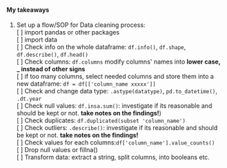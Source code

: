 
#### My takeaways

1. Set up a flow/SOP for Data cleaning process:   
     [ ] import pandas or other packages  
     [ ] import data  
     [ ] Check info on the whole dataframe: `df.info()`, `df.shape`, `df.describe()`, `df.head()`  
     [ ] Check columns: `df.columns` modify columns' names into **lower case, _ instead of other signs**  
     [ ] if too many columns, select needed columns and store them into a new dataframe: `df = df[['column_name xxxxx']]`  
     [ ] Check and change data type: `.astype(datatype)`, `pd.to_datetime()`, `.dt.year`  
     [ ] Check null values: `df.insa.sum()`: investigate if its reasonable and should be kept or not. **take notes on the findings!**)   
     [ ] Check duplicates: `df.duplicated(subset 'column_name')`   
     [ ] Check outliers: `.describe()`: investigate if its reasonable and should be kept or not. **take notes on the findings!**  
     [ ] Check values for each columns:`df['column_name'].value_counts()`   
     [ ] Drop null values or fillna()  
     [ ] Transform data: extract a string, split columns, into booleans etc.   
     
     
